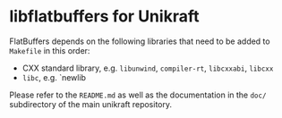 libflatbuffers for Unikraft
===================

FlatBuffers depends on the following libraries that need to be added
to `Makefile` in this order:

* CXX standard library, e.g. `libunwind`, `compiler-rt`, `libcxxabi`, `libcxx`
* `libc`, e.g. `newlib

Please refer to the `README.md` as well as the documentation in the `doc/`
subdirectory of the main unikraft repository.
